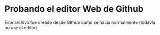 # Probando el editor Web de Github

Este archivo fue creado desde Github como se hacía normalmente (todavía no use el editor)
